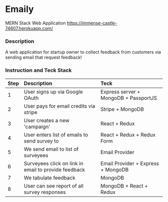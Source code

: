 # Emaily
MERN Stack Web Application https://immense-castle-74607.herokuapp.com/


### Description

A web application for startup owner to collect feedback from customers via sending email that request feedback!



### Instruction and Teck Stack

| Step | Description  | Teck |
| :------------ |:---------------| :-----|
|1|User signs up via Google OAuth|Express server + MongoDB + PassportJS|
|2|User pays for email credits via stripe|Stripe + MongoDB|
|3|User creates a new 'campaign'|React + Redux|
|4|User enters list of emails to send survey to|React + Redux + Redux Form|
|5|We send email to list of surveyees|Email Provider|
|6|Surveyees click on link in email to provide feedback|Email Provider + Express + MongoDB|
|7|We tabulate feedback|MongoDB|
|8|User can see report of all survey responses|MongoDB + React + Redux|
